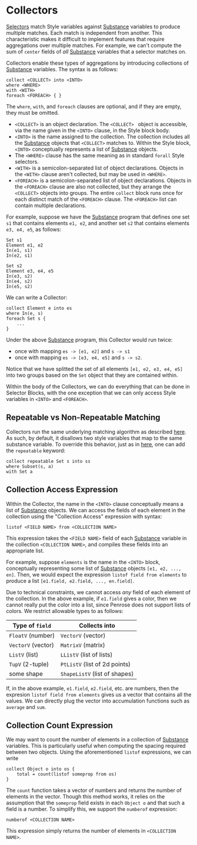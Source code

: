 # Collectors

[Selectors](./selectors.md) match Style variables against [Substance] variables to produce multiple matches. Each match is independent from another. This characteristic makes it difficult to implement features that require aggregations over multiple matches. For example, we can't compute the sum of `center` fields of _all_ [Substance] variables that a selector matches on.

Collectors enable these types of aggregations by introducing collections of [Substance] variables. The syntax is as follows:

```style
collect <COLLECT> into <INTO>
where <WHERE>
with <WITH>
foreach <FOREACH> { }
```

The `where`, `with`, and `foreach` clauses are optional, and if they are empty, they must be omitted.

- `<COLLECT>` is an object declaration. The `<COLLECT> ` object is accessible, via the name given in the `<INTO>` clause, in the Style block body.
- `<INTO>` is the name assigned to the collection. The collection includes all the [Substance] objects that `<COLLECT>` matches to. Within the Style block, `<INTO>` conceptually represents a list of [Substance] objects.
- The `<WHERE>` clause has the same meaning as in standard `forall` Style selectors.
- `<WITH>` is a semicolon-separated list of object declarations. Objects in the `<WITH>` clause aren't collected, but may be used in `<WHERE>`.
- `<FOREACH>` is a semicolon-separated list of object declarations. Objects in the `<FOREACH>` clause are also not collected, but they arrange the `<COLLECT>` objects into groups. The entire `collect` block runs once for each distinct match of the `<FOREACH>` clause. The `<FOREACH>` list can contain multiple declarations.

For example, suppose we have the [Substance] program that defines one set `s1` that contains elements `e1, e2`, and another set `s2` that contains elements `e3, e4, e5`, as follows:

```substance
Set s1
Element e1, e2
In(e1, s1)
In(e2, s1)

Set s2
Element e3, e4, e5
In(e3, s2)
In(e4, s2)
In(e5, s2)
```

We can write a Collector:

```style
collect Element e into es
where In(e, s)
foreach Set s {
    ...
}
```

Under the above [Substance] program, this Collector would run twice:

- once with mapping `es -> [e1, e2]` and `s -> s1`
- once with mapping `es -> [e3, e4, e5]` and `s -> s2`.

Notice that we have splitted the set of all elements `[e1, e2, e3, e4, e5]` into two groups based on the `Set` object that they are contained within.

Within the body of the Collectors, we can do everything that can be done in Selector Blocks, with the one exception that we can only access Style variables in `<INTO>` and `<FOREACH>`.

## Repeatable vs Non-Repeatable Matching

Collectors run the same underlying matching algorithm as described [here](./selectors.md#matching-style-block-against-substance-program-in-general). As such, by default, it disallows two style variables that map to the same substance variable. To override this behavior, just as in [here](./selectors.md#repeatable-vs-non-repeatable-matching), one can add the `repeatable` keyword:

```style
collect repeatable Set s into ss
where Subset(s, a)
with Set a
```

## Collection Access Expression

Within the Collector, the name in the `<INTO>` clause conceptually means a list of [Substance] objects. We can access the fields of each element in the collection using the "Collection Access" expression with syntax:

```style
listof <FIELD NAME> from <COLLECTION NAME>
```

This expression takes the `<FIELD NAME>` field of each [Substance] variable in the collection `<COLLECTION NAME>`, and compiles these fields into an appropriate list.

For example, suppose `elements` is the name in the `<INTO>` block, conceptually representing some list of [Substance] objects `[e1, e2, ..., en]`. Then, we would expect the expression `listof field from elements` to produce a list `[e1.field, e2.field, ..., en.field]`.

Due to technical constraints, we cannot access _any_ field of each element of the collection. In the above example, if `e1.field` gives a color, then we cannot really put the color into a list, since Penrose does not support lists of colors. We restrict allowable types to as follows:

| Type of `field`    | Collects into                 |
| ------------------ | ----------------------------- |
| `FloatV` (number)  | `VectorV` (vector)            |
| `VectorV` (vector) | `MatrixV` (matrix)            |
| `ListV` (list)     | `LListV` (list of lists)      |
| `TupV` (2-tuple)   | `PtListV` (list of 2d points) |
| some shape         | `ShapeListV` (list of shapes) |

If, in the above example, `e1.field`, `e2.field`, etc. are numbers, then the expresion `listof field from elements` gives us a vector that contains all the values. We can directly plug the vector into accumulation functions such as `average` and `sum`.

## Collection Count Expression

We may want to count the number of elements in a collection of [Substance] variables. This is particularly useful when computing the spacing required between two objects. Using the aforementioned `listof` expressions, we can write

```style
collect Object o into os {
    total = count(listof someprop from os)
}
```

The `count` function takes a vector of numbers and returns the number of elements in the vector. Though this method works, it relies on the assumption that the `someprop` field exists in each `Object o` and that such a field is a number. To simplify this, we support the `numberof` expression:

```style
numberof <COLLECTION NAME>
```

This expression simply returns the number of elements in `<COLLECTION NAME>`.

[Substance]: ../substance/overview.md
